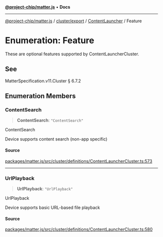 [**@project-chip/matter.js**](../../../../../README.md) • **Docs**

***

[@project-chip/matter.js](../../../../../modules.md) / [cluster/export](../../../README.md) / [ContentLauncher](../README.md) / Feature

# Enumeration: Feature

These are optional features supported by ContentLauncherCluster.

## See

MatterSpecification.v11.Cluster § 6.7.2

## Enumeration Members

### ContentSearch

> **ContentSearch**: `"ContentSearch"`

ContentSearch

Device supports content search (non-app specific)

#### Source

[packages/matter.js/src/cluster/definitions/ContentLauncherCluster.ts:573](https://github.com/project-chip/matter.js/blob/7a8cbb56b87d4ccf34bec5a9a95ab40a1711324f/packages/matter.js/src/cluster/definitions/ContentLauncherCluster.ts#L573)

***

### UrlPlayback

> **UrlPlayback**: `"UrlPlayback"`

UrlPlayback

Device supports basic URL-based file playback

#### Source

[packages/matter.js/src/cluster/definitions/ContentLauncherCluster.ts:580](https://github.com/project-chip/matter.js/blob/7a8cbb56b87d4ccf34bec5a9a95ab40a1711324f/packages/matter.js/src/cluster/definitions/ContentLauncherCluster.ts#L580)
